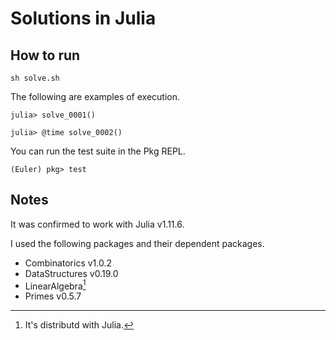 # Solutions in Julia

## How to run

```console
sh solve.sh
```

The following are examples of execution.

```console
julia> solve_0001()

julia> @time solve_0002()
```

You can run the test suite in the Pkg REPL.

```console
(Euler) pkg> test
```

## Notes

It was confirmed to work with Julia v1.11.6.

I used the following packages and their dependent packages.

- Combinatorics v1.0.2
- DataStructures v0.19.0
- LinearAlgebra[^1]
- Primes v0.5.7

[^1]: It's distributd with Julia.
